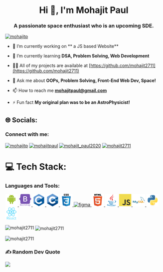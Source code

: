<h1 align="center">Hi 👋, I'm Mohajit Paul</h1>
<h3 align="center">A passionate space enthusiast who is an upcoming SDE.</h3>
<p align="left"> <a href="https://twitter.com/mohajitp" target="blank"><img src="https://img.shields.io/twitter/follow/mohajitp?logo=twitter&style=for-the-badge" alt="mohajitp" /></a> </p>

- 🔭 I’m currently working on ** a JS based Website**

- 🌱 I’m currently learning **DSA, Problem Solving, Web Development**

- 👨‍💻 All of my projects are available at [https://github.com/mohajit2711](https://github.com/mohajit2711)

- 💬 Ask me about **OOPs, Problem Solving, Front-End Web Dev, Space!**

- 📫 How to reach me **mohajitpaul@gmail.com**

- ⚡ Fun fact **My original plan was to be an AstroPhysicist!**

## 🌐 Socials:
<h3 align="left">Connect with me:</h3>
<p align="left">
<a href="https://twitter.com/mohajitp" target="blank"><img align="center" src="https://raw.githubusercontent.com/rahuldkjain/github-profile-readme-generator/master/src/images/icons/Social/twitter.svg" alt="mohajitp" height="30" width="40" /></a>
<a href="https://linkedin.com/in/mohajitpaul" target="blank"><img align="center" src="https://raw.githubusercontent.com/rahuldkjain/github-profile-readme-generator/master/src/images/icons/Social/linked-in-alt.svg" alt="mohajitpaul" height="30" width="40" /></a>
<a href="https://www.hackerrank.com/mohajit_paul2020" target="blank"><img align="center" src="https://raw.githubusercontent.com/rahuldkjain/github-profile-readme-generator/master/src/images/icons/Social/hackerrank.svg" alt="mohajit_paul2020" height="30" width="40" /></a>
<a href="https://www.leetcode.com/mohajit2711" target="blank"><img align="center" src="https://raw.githubusercontent.com/rahuldkjain/github-profile-readme-generator/master/src/images/icons/Social/leet-code.svg" alt="mohajit2711" height="30" width="40" /></a>
</p>

# 💻 Tech Stack:
<h3 align="left">Languages and Tools:</h3>
<p align="left"> <a href="https://developer.android.com" target="_blank" rel="noreferrer"> <img src="https://raw.githubusercontent.com/devicons/devicon/master/icons/android/android-original-wordmark.svg" alt="android" width="40" height="40"/> </a> <a href="https://getbootstrap.com" target="_blank" rel="noreferrer"> <img src="https://raw.githubusercontent.com/devicons/devicon/master/icons/bootstrap/bootstrap-plain-wordmark.svg" alt="bootstrap" width="40" height="40"/> </a> <a href="https://www.cprogramming.com/" target="_blank" rel="noreferrer"> <img src="https://raw.githubusercontent.com/devicons/devicon/master/icons/c/c-original.svg" alt="c" width="40" height="40"/> </a> <a href="https://www.w3schools.com/cpp/" target="_blank" rel="noreferrer"> <img src="https://raw.githubusercontent.com/devicons/devicon/master/icons/cplusplus/cplusplus-original.svg" alt="cplusplus" width="40" height="40"/> </a> <a href="https://www.w3schools.com/css/" target="_blank" rel="noreferrer"> <img src="https://raw.githubusercontent.com/devicons/devicon/master/icons/css3/css3-original-wordmark.svg" alt="css3" width="40" height="40"/> </a> <a href="https://www.figma.com/" target="_blank" rel="noreferrer"> <img src="https://www.vectorlogo.zone/logos/figma/figma-icon.svg" alt="figma" width="40" height="40"/> </a> <a href="https://www.w3.org/html/" target="_blank" rel="noreferrer"> <img src="https://raw.githubusercontent.com/devicons/devicon/master/icons/html5/html5-original-wordmark.svg" alt="html5" width="40" height="40"/> </a> <a href="https://www.java.com" target="_blank" rel="noreferrer"> <img src="https://raw.githubusercontent.com/devicons/devicon/master/icons/java/java-original.svg" alt="java" width="40" height="40"/> </a> <a href="https://developer.mozilla.org/en-US/docs/Web/JavaScript" target="_blank" rel="noreferrer"> <img src="https://raw.githubusercontent.com/devicons/devicon/master/icons/javascript/javascript-original.svg" alt="javascript" width="40" height="40"/> </a> <a href="https://www.mysql.com/" target="_blank" rel="noreferrer"> <img src="https://raw.githubusercontent.com/devicons/devicon/master/icons/mysql/mysql-original-wordmark.svg" alt="mysql" width="40" height="40"/> </a> <a href="https://www.python.org" target="_blank" rel="noreferrer"> <img src="https://raw.githubusercontent.com/devicons/devicon/master/icons/python/python-original.svg" alt="python" width="40" height="40"/> </a> <a href="https://reactjs.org/" target="_blank" rel="noreferrer"> <img src="https://raw.githubusercontent.com/devicons/devicon/master/icons/react/react-original-wordmark.svg" alt="react" width="40" height="40"/> </a> </p>


<p><img align="left" src="https://github-readme-stats.vercel.app/api/top-langs?username=mohajit2711&show_icons=true&locale=en&layout=compact" alt="mohajit2711" /></p>

<p>&nbsp;<img align="center" src="https://github-readme-stats.vercel.app/api?username=mohajit2711&show_icons=true&locale=en" alt="mohajit2711" /></p>

<p><img align="center" src="https://github-readme-streak-stats.herokuapp.com/?user=mohajit2711&" alt="mohajit2711" /></p>


### ✍️ Random Dev Quote
![](https://quotes-github-readme.vercel.app/api?type=horizontal&theme=radical)





